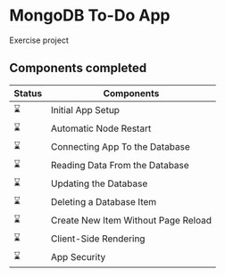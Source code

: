 # MongoDB To-Do App

Exercise project

## Components completed

Status | Components
------------ | -------------
:hourglass: | Initial App Setup
:hourglass: | Automatic Node Restart
:hourglass: | Connecting App To the Database
:hourglass: | Reading Data From the Database
:hourglass: | Updating the Database
:hourglass: | Deleting a Database Item
:hourglass: | Create New Item Without Page Reload
:hourglass: | Client-Side Rendering
:hourglass: | App Security